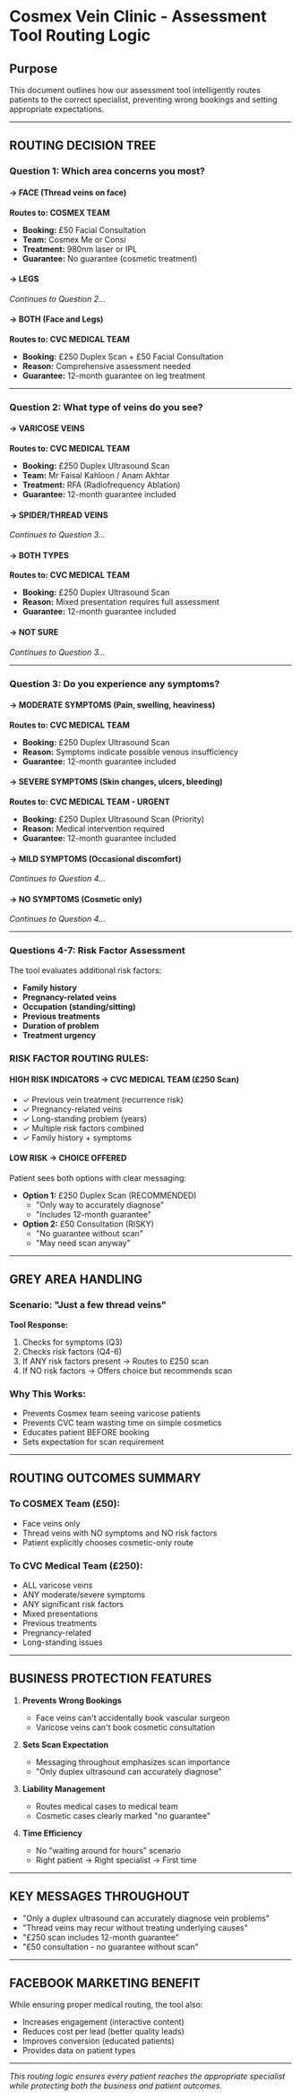 # Cosmex Vein Clinic - Assessment Tool Routing Logic

## Purpose
This document outlines how our assessment tool intelligently routes patients to the correct specialist, preventing wrong bookings and setting appropriate expectations.

---

## ROUTING DECISION TREE

### Question 1: Which area concerns you most?

#### → FACE (Thread veins on face)
**Routes to: COSMEX TEAM**
- **Booking:** £50 Facial Consultation
- **Team:** Cosmex Me or Consi
- **Treatment:** 980nm laser or IPL
- **Guarantee:** No guarantee (cosmetic treatment)

#### → LEGS
*Continues to Question 2...*

#### → BOTH (Face and Legs)
**Routes to: CVC MEDICAL TEAM**
- **Booking:** £250 Duplex Scan + £50 Facial Consultation
- **Reason:** Comprehensive assessment needed
- **Guarantee:** 12-month guarantee on leg treatment

---

### Question 2: What type of veins do you see?

#### → VARICOSE VEINS
**Routes to: CVC MEDICAL TEAM**
- **Booking:** £250 Duplex Ultrasound Scan
- **Team:** Mr Faisal Kahloon / Anam Akhtar
- **Treatment:** RFA (Radiofrequency Ablation)
- **Guarantee:** 12-month guarantee included

#### → SPIDER/THREAD VEINS
*Continues to Question 3...*

#### → BOTH TYPES
**Routes to: CVC MEDICAL TEAM**
- **Booking:** £250 Duplex Ultrasound Scan
- **Reason:** Mixed presentation requires full assessment
- **Guarantee:** 12-month guarantee included

#### → NOT SURE
*Continues to Question 3...*

---

### Question 3: Do you experience any symptoms?

#### → MODERATE SYMPTOMS (Pain, swelling, heaviness)
**Routes to: CVC MEDICAL TEAM**
- **Booking:** £250 Duplex Ultrasound Scan
- **Reason:** Symptoms indicate possible venous insufficiency
- **Guarantee:** 12-month guarantee included

#### → SEVERE SYMPTOMS (Skin changes, ulcers, bleeding)
**Routes to: CVC MEDICAL TEAM - URGENT**
- **Booking:** £250 Duplex Ultrasound Scan (Priority)
- **Reason:** Medical intervention required
- **Guarantee:** 12-month guarantee included

#### → MILD SYMPTOMS (Occasional discomfort)
*Continues to Question 4...*

#### → NO SYMPTOMS (Cosmetic only)
*Continues to Question 4...*

---

### Questions 4-7: Risk Factor Assessment

The tool evaluates additional risk factors:
- **Family history**
- **Pregnancy-related veins**
- **Occupation (standing/sitting)**
- **Previous treatments**
- **Duration of problem**
- **Treatment urgency**

### RISK FACTOR ROUTING RULES:

#### HIGH RISK INDICATORS → CVC MEDICAL TEAM (£250 Scan)
- ✓ Previous vein treatment (recurrence risk)
- ✓ Pregnancy-related veins
- ✓ Long-standing problem (years)
- ✓ Multiple risk factors combined
- ✓ Family history + symptoms

#### LOW RISK → CHOICE OFFERED
Patient sees both options with clear messaging:
- **Option 1:** £250 Duplex Scan (RECOMMENDED)
  - "Only way to accurately diagnose"
  - "Includes 12-month guarantee"
- **Option 2:** £50 Consultation (RISKY)
  - "No guarantee without scan"
  - "May need scan anyway"

---

## GREY AREA HANDLING

### Scenario: "Just a few thread veins"
**Tool Response:**
1. Checks for symptoms (Q3)
2. Checks risk factors (Q4-6)
3. If ANY risk factors present → Routes to £250 scan
4. If NO risk factors → Offers choice but recommends scan

### Why This Works:
- Prevents Cosmex team seeing varicose patients
- Prevents CVC team wasting time on simple cosmetics
- Educates patient BEFORE booking
- Sets expectation for scan requirement

---

## ROUTING OUTCOMES SUMMARY

### To COSMEX Team (£50):
- Face veins only
- Thread veins with NO symptoms and NO risk factors
- Patient explicitly chooses cosmetic-only route

### To CVC Medical Team (£250):
- ALL varicose veins
- ANY moderate/severe symptoms
- ANY significant risk factors
- Mixed presentations
- Previous treatments
- Pregnancy-related
- Long-standing issues

---

## BUSINESS PROTECTION FEATURES

1. **Prevents Wrong Bookings**
   - Face veins can't accidentally book vascular surgeon
   - Varicose veins can't book cosmetic consultation

2. **Sets Scan Expectation**
   - Messaging throughout emphasizes scan importance
   - "Only duplex ultrasound can accurately diagnose"

3. **Liability Management**
   - Routes medical cases to medical team
   - Cosmetic cases clearly marked "no guarantee"

4. **Time Efficiency**
   - No "waiting around for hours" scenario
   - Right patient → Right specialist → First time

---

## KEY MESSAGES THROUGHOUT

- "Only a duplex ultrasound can accurately diagnose vein problems"
- "Thread veins may recur without treating underlying causes"
- "£250 scan includes 12-month guarantee"
- "£50 consultation - no guarantee without scan"

---

## FACEBOOK MARKETING BENEFIT

While ensuring proper medical routing, the tool also:
- Increases engagement (interactive content)
- Reduces cost per lead (better quality leads)
- Improves conversion (educated patients)
- Provides data on patient types

---

*This routing logic ensures every patient reaches the appropriate specialist while protecting both the business and patient outcomes.*